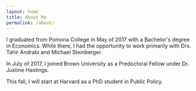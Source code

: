 ```yaml
---
layout: home
title: About Me
permalink: /about/
---
```


I graduated from Pomona College in May of 2017 with a Bachelor's degree in Economics. 
While there, I had the opportunity to work primarily with Drs. Tahir Andrabi and Michael Steinberger.

In July of 2017, I joined Brown University as a Predoctoral Fellow under Dr. Justine Hastings.

This fall, I will start at Harvard as a PhD student in Public Policy.